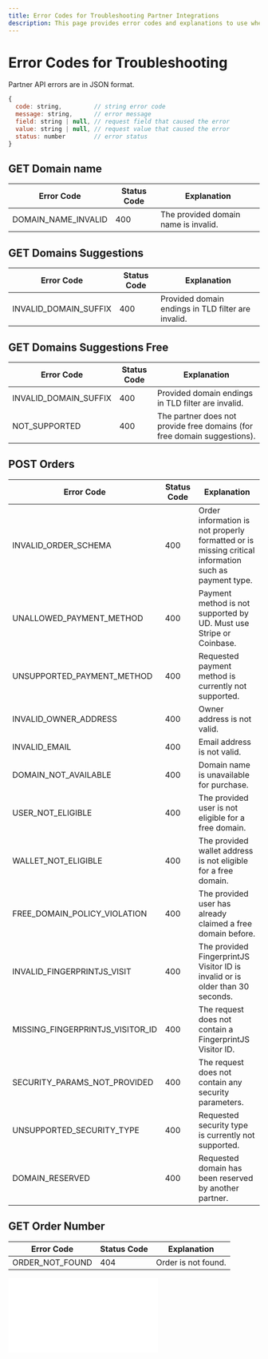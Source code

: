 ```yaml
---
title: Error Codes for Troubleshooting Partner Integrations
description: This page provides error codes and explanations to use when troubleshooting the partner API endpoints.
---
```


# Error Codes for Troubleshooting

Partner API errors are in JSON format.

```javascript
{
  code: string,         // string error code
  message: string,      // error message
  field: string | null, // request field that caused the error
  value: string | null, // request value that caused the error
  status: number        // error status
}
```

## GET Domain name

| Error Code                  | Status Code | Explanation                          |
| --------------------------- | - | ----------------------------------- |
| DOMAIN\_NAME\_INVALID | 400 | The provided domain name is invalid. |

## GET Domains Suggestions

| Error Code                    | Status Code | Explanation                              |
| ----------------------------- | - | --------------------------------------- |
| INVALID\_DOMAIN\_SUFFIX | 400 | Provided domain endings in TLD filter are invalid. |

## GET **Domains Suggestions Free**

| Error Code                    | Status Code | Explanation                                                               |
| ----------------------------- | - | ------------------------------------------------------------------------ |
| INVALID\_DOMAIN\_SUFFIX | 400 | Provided domain endings in TLD filter are invalid.                                  |
| NOT\_SUPPORTED          | 400 | The partner does not provide free domains (for free domain suggestions). |

## POST **Orders**

| Error Code | Status Code | Explanation |
| - | - | - |
| INVALID\_ORDER\_SCHEMA | 400 | Order information is not properly formatted or is missing critical information such as payment type. |
| UNALLOWED\_PAYMENT\_METHOD | 400 | Payment method is not supported by UD. Must use Stripe or Coinbase. |
| UNSUPPORTED\_PAYMENT\_METHOD | 400 | Requested payment method is currently not supported. |
| INVALID\_OWNER\_ADDRESS | 400 | Owner address is not valid. |
| INVALID\_EMAIL | 400 | Email address is not valid. |
| DOMAIN\_NOT\_AVAILABLE | 400 | Domain name is unavailable for purchase. |
| USER\_NOT\_ELIGIBLE | 400 | The provided user is not eligible for a free domain. |
| WALLET\_NOT\_ELIGIBLE | 400 | The provided wallet address is not eligible for a free domain. |
| FREE\_DOMAIN\_POLICY\_VIOLATION | 400 | The provided user has already claimed a free domain before. |
| INVALID\_FINGERPRINTJS\_VISIT | 400 | The provided FingerprintJS Visitor ID is invalid or is older than 30 seconds. |
| MISSING\_FINGERPRINTJS\_VISITOR\_ID | 400 | The request does not contain a FingerprintJS Visitor ID. |
| SECURITY\_PARAMS\_NOT\_PROVIDED | 400 | The request does not contain any security parameters. |
| UNSUPPORTED\_SECURITY\_TYPE | 400 | Requested security type is currently not supported. |
| DOMAIN\_RESERVED | 400 | Requested domain has been reserved by another partner. |

## GET **Order Number**

| Error Code              | Status Code | Explanation         |
| ----------------------- | - | ------------------ |
| ORDER\_NOT\_FOUND | 404 | Order is not found. |

<embed src="/snippets/_discord.md" />
